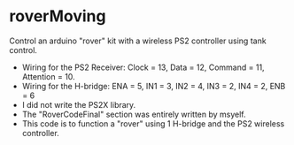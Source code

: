 # roverMoving
Control an arduino "rover" kit with a wireless PS2 controller using tank control.
- Wiring for the PS2 Receiver: Clock = 13, Data = 12, Command = 11, Attention = 10.
- Wiring for the H-bridge: ENA = 5, IN1 = 3, IN2 = 4, IN3 = 2, IN4 = 2, ENB = 6
- I did not write the PS2X library.
- The "RoverCodeFinal" section was entirely written by msyelf. 
- This code is to function a "rover" using 1 H-bridge and the PS2 wireless controller. 
